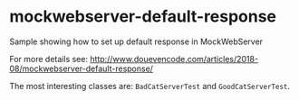 # mockwebserver-default-response
Sample showing how to set up default response in MockWebServer

For more details see: http://www.douevencode.com/articles/2018-08/mockwebserver-default-response/

The most interesting classes are: `BadCatServerTest` and `GoodCatServerTest`.
